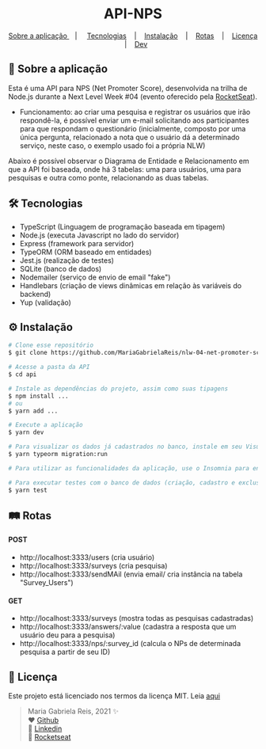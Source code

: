 <h1 align="center"> API-NPS </h1>
<p align="center">
  <a href="#sobre"> Sobre a aplicação </a> &nbsp;&nbsp;&nbsp;| &nbsp;&nbsp;&nbsp;
  <a href="#tecnologias">Tecnologias</a> &nbsp;&nbsp;&nbsp;|&nbsp;&nbsp;&nbsp;
  <a href="#instalacao">Instalação</a> &nbsp;&nbsp;&nbsp;|&nbsp;&nbsp;&nbsp;
  <a href="#rotas">Rotas</a> &nbsp;&nbsp;&nbsp;|&nbsp;&nbsp;&nbsp;
  <a href="#licenca">Licença</a> &nbsp;&nbsp;&nbsp;|&nbsp;&nbsp;&nbsp;
  <a href="#dev">Dev</a>
</p>

[](nps-image.png)

<div id="sobre">
  
## :bookmark_tabs: Sobre a aplicação 
Esta é uma API para NPS (Net Promoter Score), desenvolvida na trilha de Node.js durante a Next Level Week #04 (evento oferecido pela [RocketSeat](https://rocketseat.com.br/)).
- Funcionamento: ao criar uma pesquisa e registrar os usuários que irão respondê-la, é possível enviar um e-mail solicitando aos participantes para que respondam o questionário (inicialmente, composto por uma única pergunta, relacionado a nota que o usuário dá a determinado serviço, neste caso, o exemplo usado foi a própria NLW)

Abaixo é possível observar o Diagrama de Entidade e Relacionamento em que a API foi baseada, onde há 3 tabelas: uma para usuários, uma para pesquisas e outra como ponte, relacionando as duas tabelas.
[](DER.png)

</div>

<div id="tecnologias">

## 🛠️ Tecnologias
- TypeScript (Linguagem de programação baseada em tipagem)
- Node.js (executa Javascript no lado do servidor)
- Express (framework para servidor)
- TypeORM (ORM baseado em entidades)
- Jest.js (realização de testes)
- SQLite (banco de dados)
- Nodemailer (serviço de envio de email "fake")
- Handlebars (criação de views dinâmicas em relação às variáveis do backend)
- Yup (validação)

</div>

<div id="instalacao">

## ⚙️ Instalação

```bash
# Clone esse repositório
$ git clone https://github.com/MariaGabrielaReis/nlw-04-net-promoter-score.git

# Acesse a pasta da API
$ cd api

# Instale as dependências do projeto, assim como suas tipagens
$ npm install ...
# ou
$ yarn add ...

# Execute a aplicação
$ yarn dev

# Para visualizar os dados já cadastrados no banco, instale em seu Visual Studio Code a extenção SQLite e então pressione as teclas "ctrl" + "shift" + "p" e selecione "api/src/database.sqlite". Caso queira cadastrar os dados, exclua o arquivo e rode as migrations (criam as tabelas), depois use o Insomnia para criar os novos registros 
$ yarn typeorm migration:run

# Para utilizar as funcionalidades da aplicação, use o Insomnia para enviar um email com uma pesquisa para algum usuário, e então abra o link do terminal e responda à pesquisa. Ainda pelo Insominia, ao pedir o cáclulo do NPS, o mesmo será feito a partir das respostas obtidas e cadastradas no banco de dados

# Para executar testes com o banco de dados (criação, cadastro e exclusão), digite em seu terminal o comando
$ yarn test
```

</div>

<div id="rotas">

## 🛤️ Rotas
#### POST
- http://localhost:3333/users (cria usuário)
- http://localhost:3333/surveys (cria pesquisa)
- http://localhost:3333/sendMAil (envia email/ cria instância na tabela "Survey_Users")

#### GET
- http://localhost:3333/surveys (mostra todas as pesquisas cadastradas)
- http://localhost:3333/answers/:value (cadastra a resposta que um usuário deu para a pesquisa)
- http://localhost:3333/nps/:survey_id (calcula o NPs de determinada pesquisa a partir de seu ID)

</div>

<div id="licenca">

## :page_with_curl: Licença
Este projeto está licenciado nos termos da licença MIT. Leia [aqui](LICENCE.txt)

</div>

<div id="dev">

> Maria Gabriela Reis, 2021 :sparkles: <br>
> ❤️ [Github](https://github.com/MariaGabrielaReis)<br>
> 💙 [Linkedin](https://www.linkedin.com/in/mariagabrielareis/)<br>
> 💜 [Rocketseat](https://app.rocketseat.com.br/me/mariagabrielareis)

</div>